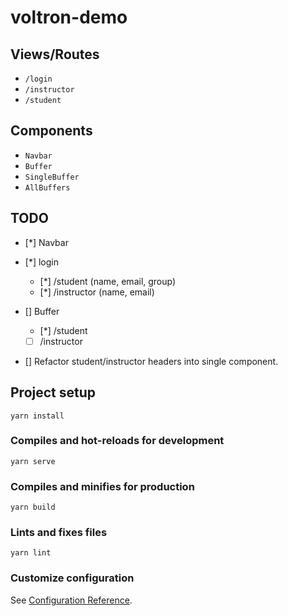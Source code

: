 # voltron-demo

## Views/Routes

- `/login`
- `/instructor`
- `/student`

## Components

- `Navbar` 
- `Buffer`
- `SingleBuffer` 
- `AllBuffers`

## TODO

- [*] Navbar

- [*] login 
    + [*] /student       (name, email, group)
    + [*] /instructor    (name, email) 

- [] Buffer
    + [*] /student
    + [ ] /instructor

- [] Refactor student/instructor headers into single component.

## Project setup

```
yarn install
```

### Compiles and hot-reloads for development
```
yarn serve
```

### Compiles and minifies for production
```
yarn build
```

### Lints and fixes files
```
yarn lint
```

### Customize configuration
See [Configuration Reference](https://cli.vuejs.org/config/).
